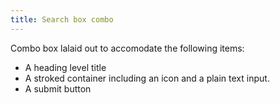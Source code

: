 ```yaml
---
title: Search box combo
---
```


Combo box lalaid out to accomodate the following items: 
* A heading level title
* A stroked container including an icon and a plain text input.
* A submit button
